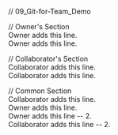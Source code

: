 // 09_Git-for-Team_Demo

// Owner's Section  
Owner adds this line.  
Owner adds this line.  

    

// Collaborator's Section  
Collaborator adds this line.   
Collaborator adds this line.  
  
  
// Common Section    
Collaborator adds this line.    
Owner adds this line.    
Owner adds this line -- 2.  
Collaborator adds this line -- 2.  




